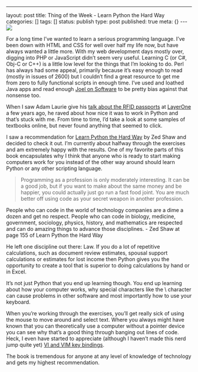 ---
layout: post
title: Thing of the Week - Learn Python the Hard Way
categories: []
tags: []
status: publish
type: post
published: true
meta: {}
---![](http://imgs.xkcd.com/comics/python.png)

For a long time I’ve wanted to learn a serious programming language. I’ve been down with HTML and CSS for well over half my life now, but have always wanted a little more. With my web development days mostly over, digging into PHP or JavaScript didn’t seem very useful. Learning C (or C#, Obj-C or C++) is a little low level for the things that I’m looking to do. Perl has always had some appeal, primarily because it’s easy enough to read (mostly in issues of 2600) but I couldn’t find a great resource to get me from zero to fully functional scripts in enough time. I’ve used and loathed Java apps and read enough 
[Joel on Software](http://www.joelonsoftware.com/articles/ThePerilsofJavaSchools.html) to be pretty bias against that nonsense too.

When I saw Adam Laurie give his 
[talk about the RFID passports](http://www.youtube.com/watch?v=3vAvesYoHeo) at 
[LayerOne](http://www.layerone.org/) a few years ago, he raved about how nice it was to work in Python and that’s stuck with me. From time to time, I’d take a look at some samples of textbooks online, but never found anything that seemed to click.

I saw a recommendation for 
[Learn Python the Hard Way](http://learnpythonthehardway.org/) by Zed Shaw and decided to check it out. I’m currently about halfway through the exercises and am 
extremely happy with the results. One of my favorite parts of this book encapsulates why I think that anyone who is ready to start making computers work 
for you instead of the other way around should learn Python or any other scripting language.

>Programming as a profession is only moderately interesting. It can be a good job, but if you want to make about the same money and be happier, you could actually just go run a fast food joint. You are much better off using code as your secret weapon in another profession.

People who can code in the world of technology companies are a dime a dozen and get no respect. People who can code in biology, medicine, government, sociology, physics, history, and mathematics are respected and can do amazing things to advance those disciplines. - 
Zed Shaw at page 155 of Learn Python the Hard Way


He left one discipline out there: Law. If you do a lot of repetitive calculations, such as document review estimates, spousal support calculations or estimates for lost income then Python gives you the opportunity to create a tool that is superior to doing calculations by hand or in Excel.

It’s not just Python that you end up learning though. You end up learning about how your computer works, why special characters like the \ character can cause problems in other software and most importantly how to use your keyboard.

When you’re working through the exercises, you’ll get really sick of using the mouse to move around and select text. Where you always might have known that you can 
theoretically use a computer without a pointer device you can see why that’s a good thing through banging out lines of code. Heck, I even have started to appreciate (although I haven’t made this nerd jump quite yet) 
[VI and VIM key bindings](http://hea-www.harvard.edu/~fine/Tech/vi.html).

The book is tremendous for anyone at any level of knowledge of technology and gets my highest recommendation.
